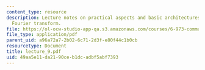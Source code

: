 ```yaml
---
content_type: resource
description: Lecture notes on practical aspects and basic architectures of the fast
  Fourier transform.
file: https://ol-ocw-studio-app-qa.s3.amazonaws.com/courses/6-973-communication-system-design-spring-2006/49aa5e11da2190ceb1dcadbf5abf7393_lecture_9.pdf
file_type: application/pdf
parent_uid: a96a72a7-2b02-6c71-2d3f-e80f44c1b0cb
resourcetype: Document
title: lecture_9.pdf
uid: 49aa5e11-da21-90ce-b1dc-adbf5abf7393
---
```

